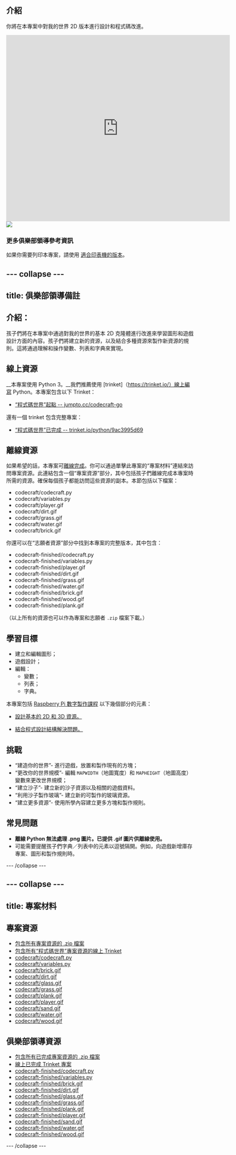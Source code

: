 ## 介紹

你將在本專案中對我的世界 2D 版本進行設計和程式碼改進。

<div class="trinket">
  <iframe src="https://trinket.io/embed/python/9ac3995d69?outputOnly=true&start=result" width="600" height="500" frameborder="0" marginwidth="0" marginheight="0" allowfullscreen>
  </iframe>
  <img src="images/craft-finished.png">
</div>

### 更多俱樂部領導參考資訊

如果你需要列印本專案，請使用 [適合印表機的版本](https://projects.raspberrypi.org/en/projects/codecraft/print)。


--- collapse ---
---
title: 俱樂部領導備註
---


## 介紹：
孩子們將在本專案中通過對我的世界的基本 2D 克隆體進行改進來學習圖形和遊戲設計方面的內容。孩子們將建立新的資源，以及結合多種資源來製作新資源的規則。這將通過理解和操作變數、列表和字典來實現。

## 線上資源

__本專案使用 Python 3。__我們推薦使用 [trinket]（https://trinket.io/）線上編寫 Python。本專案包含以下 Trinket：

+ [“程式碼世界”起點 -- jumpto.cc/codecraft-go](http://jumpto.cc/codecraft-go)

還有一個 trinket 包含完整專案：

+ [“程式碼世界”已完成 -- trinket.io/python/9ac3995d69](https://trinket.io/python/9ac3995d69)

## 離線資源
如果希望的話，本專案可[離線完成](https://www.codeclubprojects.org/en-GB/resources/python-working-offline/)。你可以通過單擊此專案的“專案材料”連結來訪問專案資源。此連結包含一個“專案資源”部分，其中包括孩子們離線完成本專案時所需的資源。確保每個孩子都能訪問這些資源的副本。本節包括以下檔案：

+ codecraft/codecraft.py
+ codecraft/variables.py
+ codecraft/player.gif
+ codecraft/dirt.gif
+ codecraft/grass.gif
+ codecraft/water.gif
+ codecraft/brick.gif

你還可以在“志願者資源”部分中找到本專案的完整版本，其中包含：

+ codecraft-finished/codecraft.py
+ codecraft-finished/variables.py
+ codecraft-finished/player.gif
+ codecraft-finished/dirt.gif
+ codecraft-finished/grass.gif
+ codecraft-finished/water.gif
+ codecraft-finished/brick.gif
+ codecraft-finished/wood.gif
+ codecraft-finished/plank.gif

（以上所有的資源也可以作為專案和志願者 `.zip` 檔案下載。）

## 學習目標
+ 建立和編輯圖形；
+ 遊戲設計；
+ 編輯：
	+ 變數；
	+ 列表；
	+ 字典。

本專案包括 [Raspberry Pi 數字製作課程](http://rpf.io/curriculum) 以下幾個部分的元素：

+ [設計基本的 2D 和 3D 資源。](https://www.raspberrypi.org/curriculum/design/creator)

+ [結合程式設計結構解決問題。](https://www.raspberrypi.org/curriculum/programming/builder)

## 挑戰
+ “建造你的世界”- 進行遊戲，放置和製作現有的方塊；
+ “更改你的世界規模”- 編輯 `MAPWIDTH`（地圖寬度）和 `MAPHEIGHT`（地圖高度）變數來更改世界規模；
+ “建立沙子”- 建立新的沙子資源以及相關的遊戲資料。
+ “利用沙子製作玻璃”- 建立新的可製作的玻璃資源。
+ “建立更多資源”- 使用所學內容建立更多方塊和製作規則。

## 常見問題
+ __離線 Python 無法處理 .png 圖片。已提供 .gif 圖片供離線使用。__
+ 可能需要提醒孩子們字典／列表中的元素以逗號隔開。例如，向遊戲新增庫存專案、圖形和製作規則時。




--- /collapse ---


--- collapse ---
---
title: 專案材料
---
## 專案資源
* [包含所有專案資源的 .zip 檔案](resources/codecraft-project-resources.zip)
* [包含所有“程式碼世界”專案資源的線上 Trinket](http://jumpto.cc/codecraft-go)
* [codecraft/codecraft.py](resources/codecraft-codecraft.py)
* [codecraft/variables.py](resources/codecraft-variables.py)
* [codecraft/brick.gif](resources/codecraft-brick.gif)
* [codecraft/dirt.gif](resources/codecraft-dirt.gif)
* [codecraft/glass.gif](resources/codecraft-glass.gif)
* [codecraft/grass.gif](resources/codecraft-grass.gif)
* [codecraft/plank.gif](resources/codecraft-plank.gif)
* [codecraft/player.gif](resources/codecraft-player.gif)
* [codecraft/sand.gif](resources/codecraft-sand.gif)
* [codecraft/water.gif](resources/codecraft-water.gif)
* [codecraft/wood.gif](resources/codecraft-wood.gif)

## 俱樂部領導資源
* [包含所有已完成專案資源的 .zip 檔案](resources/codecraft-volunteer-resources.zip)
* [線上已完成 Trinket 專案](https://trinket.io/python/9ac3995d69)
* [codecraft-finished/codecraft.py](resources/codecraft-finished-codecraft.py)
* [codecraft-finished/variables.py](resources/codecraft-finished-variables.py)
* [codecraft-finished/brick.gif](resources/codecraft-finished-brick.gif)
* [codecraft-finished/dirt.gif](resources/codecraft-finished-dirt.gif)
* [codecraft-finished/glass.gif](resources/codecraft-finished-glass.gif)
* [codecraft-finished/grass.gif](resources/codecraft-finished-grass.gif)
* [codecraft-finished/plank.gif](resources/codecraft-finished-plank.gif)
* [codecraft-finished/player.gif](resources/codecraft-finished-player.gif)
* [codecraft-finished/sand.gif](resources/codecraft-finished-sand.gif)
* [codecraft-finished/water.gif](resources/codecraft-finished-water.gif)
* [codecraft-finished/wood.gif](resources/codecraft-finished-wood.gif)

--- /collapse ---
